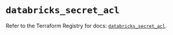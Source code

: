 # `databricks_secret_acl`

Refer to the Terraform Registry for docs: [`databricks_secret_acl`](https://registry.terraform.io/providers/databricks/databricks/1.54.0/docs/resources/secret_acl).
